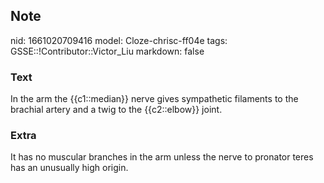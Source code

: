 ## Note
nid: 1661020709416
model: Cloze-chrisc-ff04e
tags: GSSE::!Contributor::Victor_Liu
markdown: false

### Text
In the arm the {{c1::median}} nerve gives sympathetic filaments to the brachial artery and a twig to the {{c2::elbow}} joint.

### Extra
It has no muscular branches in the arm unless the nerve to pronator teres has an unusually high origin.
